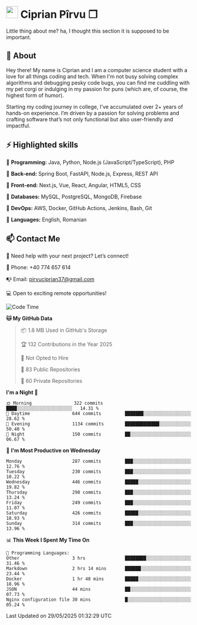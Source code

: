 # <img height="32px" src="https://user-images.githubusercontent.com/74038190/216122041-518ac897-8d92-4c6b-9b3f-ca01dcaf38ee.png"> Ciprian Pîrvu ❐ </h1>

Little thing about me? ha, I thought this section it is supposed to be important.

## 🧐 About

Hey there! My name is Ciprian and I am a computer science student with a love for all things coding and tech. When I'm not busy solving complex algorithms and debugging pesky code bugs, you can find me cuddling with my pet corgi or indulging in my passion for puns (which are, of course, the highest form of humor).

Starting my coding journey in college, I've accumulated over 2+ years of hands-on experience. I’m driven by a passion for solving problems and crafting software that’s not only functional but also user-friendly and impactful.


## ⚡ Highlighted skills

🎯 **Programming:** Java, Python, Node.js (JavaScript/TypeScript), PHP

🎯 **Back-end:** Spring Boot, FastAPI, Node.js, Express, REST API

🎯 **Front-end:** Next.js, Vue, React, Angular, HTML5, CSS

🎯 **Databases:** MySQL, PostgreSQL, MongoDB, Firebase

🎯 **DevOps:** AWS, Docker, GitHub Actions, Jenkins, Bash, Git

🎯 **Languages:** English, Romanian



## 📫 Contact Me

🤝 Need help with your next project? Let’s connect!

📱 Phone: +40 774 657 614

📭 Email: pirvuciprian37@gmail.com


💻 Open to exciting remote opportunities!

<!--START_SECTION:waka-->
![Code Time](http://img.shields.io/badge/Code%20Time-2%2C323%20hrs%2054%20mins-blue)

**🐱 My GitHub Data** 

> 📦 1.8 MB Used in GitHub's Storage 
 > 
> 🏆 132 Contributions in the Year 2025
 > 
> 🚫 Not Opted to Hire
 > 
> 📜 83 Public Repositories 
 > 
> 🔑 60 Private Repositories 
 > 
**I'm a Night 🦉** 

```text
🌞 Morning                322 commits         ████░░░░░░░░░░░░░░░░░░░░░   14.31 % 
🌆 Daytime                644 commits         ███████░░░░░░░░░░░░░░░░░░   28.62 % 
🌃 Evening                1134 commits        █████████████░░░░░░░░░░░░   50.40 % 
🌙 Night                  150 commits         ██░░░░░░░░░░░░░░░░░░░░░░░   06.67 % 
```
📅 **I'm Most Productive on Wednesday** 

```text
Monday                   287 commits         ███░░░░░░░░░░░░░░░░░░░░░░   12.76 % 
Tuesday                  230 commits         ███░░░░░░░░░░░░░░░░░░░░░░   10.22 % 
Wednesday                446 commits         █████░░░░░░░░░░░░░░░░░░░░   19.82 % 
Thursday                 298 commits         ███░░░░░░░░░░░░░░░░░░░░░░   13.24 % 
Friday                   249 commits         ███░░░░░░░░░░░░░░░░░░░░░░   11.07 % 
Saturday                 426 commits         █████░░░░░░░░░░░░░░░░░░░░   18.93 % 
Sunday                   314 commits         ███░░░░░░░░░░░░░░░░░░░░░░   13.96 % 
```


📊 **This Week I Spent My Time On** 

```text
💬 Programming Languages: 
Other                    3 hrs               ████████░░░░░░░░░░░░░░░░░   31.46 % 
Markdown                 2 hrs 14 mins       ██████░░░░░░░░░░░░░░░░░░░   23.44 % 
Docker                   1 hr 48 mins        █████░░░░░░░░░░░░░░░░░░░░   18.96 % 
JSON                     44 mins             ██░░░░░░░░░░░░░░░░░░░░░░░   07.73 % 
Nginx configuration file 30 mins             █░░░░░░░░░░░░░░░░░░░░░░░░   05.24 % 
```


 Last Updated on 29/05/2025 01:32:29 UTC
<!--END_SECTION:waka-->
